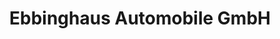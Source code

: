 ---
title: "Ebbinghaus Automobile GmbH"
url: /dortmund/ebbinghaus-automobile-gmbh-emschertalstrasse/
shop: Autowerkstatt
---